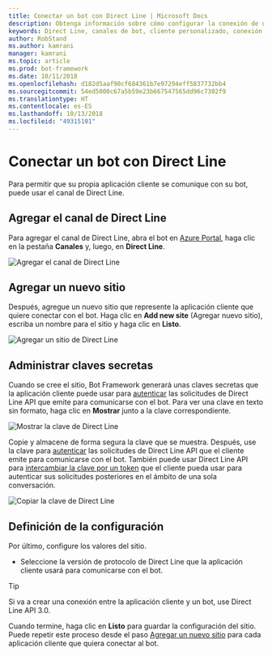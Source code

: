 ```yaml
---
title: Conectar un bot con Direct Line | Microsoft Docs
description: Obtenga información sobre cómo configurar la conexión de un bot con Direct Line.
keywords: Direct Line, canales de bot, cliente personalizado, conexión con canales, configuración
author: RobStand
ms.author: kamrani
manager: kamrani
ms.topic: article
ms.prod: bot-framework
ms.date: 10/11/2018
ms.openlocfilehash: d182d5aaf90cf684361b7e97294eff5837732bb4
ms.sourcegitcommit: 54ed5000c67a5b59e23b667547565dd96c7302f9
ms.translationtype: HT
ms.contentlocale: es-ES
ms.lasthandoff: 10/13/2018
ms.locfileid: "49315101"
---
```

# <a name="connect-a-bot-to-direct-line"></a>Conectar un bot con Direct Line

Para permitir que su propia aplicación cliente se comunique con su bot, puede usar el canal de Direct Line. 

## <a name="add-the-direct-line-channel"></a>Agregar el canal de Direct Line

Para agregar el canal de Direct Line, abra el bot en [Azure Portal](https://portal.azure.com/), haga clic en la pestaña **Canales** y, luego, en **Direct Line**.

![Agregar el canal de Direct Line](~/media/bot-service-channel-connect-directline/directline-addchannel.png)

## <a name="add-new-site"></a>Agregar un nuevo sitio

Después, agregue un nuevo sitio que represente la aplicación cliente que quiere conectar con el bot. Haga clic en **Add new site** (Agregar nuevo sitio), escriba un nombre para el sitio y haga clic en **Listo**.

![Agregar un sitio de Direct Line](~/media/bot-service-channel-connect-directline/directline-addsite.png)

## <a name="manage-secret-keys"></a>Administrar claves secretas

Cuando se cree el sitio, Bot Framework generará unas claves secretas que la aplicación cliente puede usar para [autenticar](~/rest-api/bot-framework-rest-direct-line-3-0-authentication.md) las solicitudes de Direct Line API que emite para comunicarse con el bot. Para ver una clave en texto sin formato, haga clic en **Mostrar** junto a la clave correspondiente.

![Mostrar la clave de Direct Line](~/media/bot-service-channel-connect-directline/directline-showkey.png)

Copie y almacene de forma segura la clave que se muestra. Después, use la clave para [autenticar](~/rest-api/bot-framework-rest-direct-line-3-0-authentication.md) las solicitudes de Direct Line API que el cliente emite para comunicarse con el bot.
También puede usar Direct Line API para [intercambiar la clave por un token](~/rest-api/bot-framework-rest-direct-line-3-0-authentication.md#generate-token) que el cliente pueda usar para autenticar sus solicitudes posteriores en el ámbito de una sola conversación.

![Copiar la clave de Direct Line](~/media/bot-service-channel-connect-directline/directline-copykey.png)

## <a name="configure-settings"></a>Definición de la configuración

Por último, configure los valores del sitio.

- Seleccione la versión de protocolo de Direct Line que la aplicación cliente usará para comunicarse con el bot.

> [!TIP]
> Si va a crear una conexión entre la aplicación cliente y un bot, use Direct Line API 3.0.

Cuando termine, haga clic en **Listo** para guardar la configuración del sitio. Puede repetir este proceso desde el paso [Agregar un nuevo sitio](#add-new-site) para cada aplicación cliente que quiera conectar al bot.
